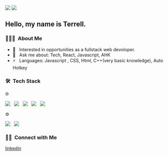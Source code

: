 
<img src="https://media.istockphoto.com/id/1133769470/vector/javascript-concept-banner-header.jpg?s=170667a&w=0&k=20&c=GnKoYotlaI01K45BrUOrQtek4AKmJyGlbzXe2p_ZitE="/>


<img src="https://komarev.com/ghpvc/?username=Terrellb19&color=orange&style=plastic"/>
<h2> Hello, my name is Terrell. </h2>

<h3> 👨🏻‍💻 &nbsp;About Me </h3>

- 💼 &nbsp; Interested in opportunities as a fullstack web devoloper.
- 💬 &nbsp; Ask me about: Tech, React, Javascript, AHK
- ⚡ &nbsp; Languages: Javascript , CSS, Html, C++(very basic knowledge), Auto Hotkey

<h3> 🛠 &nbsp;Tech Stack</h3>
🌐 &nbsp;

<img src="https://img.shields.io/badge/-HTML5-333333?style=flat&logo=HTML5" /> &nbsp;
<img src="https://img.shields.io/badge/-CSS-333333?style=flat&logo=CSS3&logoColor=1572B6" /> &nbsp;
<img src="https://img.shields.io/badge/-JavaScript-333333?style=flat&logo=javascript" /> &nbsp;
<img src="https://img.shields.io/badge/-Node.js-333333?style=flat&logo=node.js" /> &nbsp;
<img src="https://img.shields.io/badge/-React-333333?style=flat&logo=react" /> &nbsp;

⚙️ &nbsp;

<img src="https://img.shields.io/badge/-Git-333333?style=flat&logo=git" /> &nbsp;
<img src="https://img.shields.io/badge/-GitHub-333333?style=flat&logo=github" /> &nbsp;
  
<h3> 🤝🏻 &nbsp;Connect with Me </h3>
<a href="https://www.linkedin.com/in/terrell-booker/">linkedin</a>











